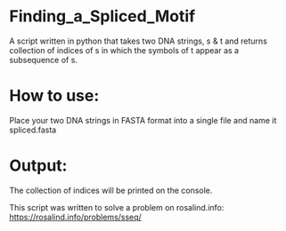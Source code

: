 # Finding_a_Spliced_Motif
A script written in python that takes two DNA strings, s & t and returns collection of indices of s in which the symbols of t appear as a subsequence of s.

# How to use:
Place your two DNA strings in FASTA format into a single file and name it spliced.fasta

# Output:
The collection of indices will be printed on the console. 

This script was written to solve a problem on rosalind.info: https://rosalind.info/problems/sseq/
